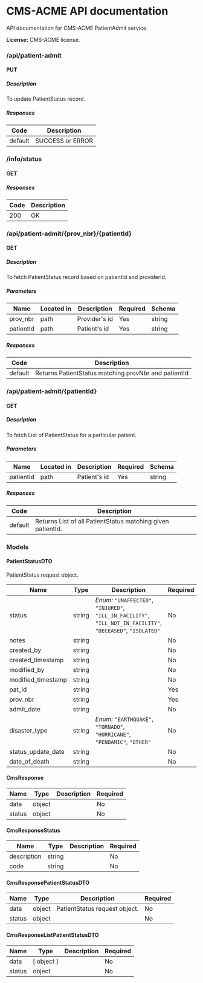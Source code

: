 # CMS-ACME API documentation
API documentation for CMS-ACME PatientAdmit service.

**License:** CMS-ACME license.

### /api/patient-admit

#### PUT
##### Description

To update PatientStatus record.

##### Responses

| Code | Description |
| ---- | ----------- |
| default | SUCCESS or ERROR |

### /info/status

#### GET
##### Responses

| Code | Description |
| ---- | ----------- |
| 200 | OK |

### /api/patient-admit/{prov_nbr}/{patientId}

#### GET
##### Description

To fetch PatientStatus record based on patientId and providerId.

##### Parameters

| Name | Located in | Description | Required | Schema |
| ---- | ---------- | ----------- | -------- | ---- |
| prov_nbr | path | Provider's id | Yes | string |
| patientId | path | Patient's id | Yes | string |

##### Responses

| Code | Description |
| ---- | ----------- |
| default | Returns PatientStatus matching provNbr and patientId |

### /api/patient-admit/{patientId}

#### GET
##### Description

To fetch List of PatientStatus for a particular patient.

##### Parameters

| Name | Located in | Description | Required | Schema |
| ---- | ---------- | ----------- | -------- | ---- |
| patientId | path | Patient's id | Yes | string |

##### Responses

| Code | Description |
| ---- | ----------- |
| default | Returns List of all PatientStatus matching given patientId. |

### Models

#### PatientStatusDTO

PatientStatus request object.

| Name | Type | Description | Required |
| ---- | ---- | ----------- | -------- |
| status | string | _Enum:_ `"UNAFFECTED"`, `"INJURED"`, `"ILL_IN_FACILITY"`, `"ILL_NOT_IN_FACILITY"`, `"DECEASED"`, `"ISOLATED"` | No |
| notes | string |  | No |
| created_by | string |  | No |
| created_timestamp | string |  | No |
| modified_by | string |  | No |
| modified_timestamp | string |  | No |
| pat_id | string |  | Yes |
| prov_nbr | string |  | Yes |
| admit_date | string |  | No |
| disaster_type | string | _Enum:_ `"EARTHQUAKE"`, `"TORNADO"`, `"HURRICANE"`, `"PENDAMIC"`, `"OTHER"` | No |
| status_update_date | string |  | No |
| date_of_death | string |  | No |

#### CmsResponse

| Name | Type | Description | Required |
| ---- | ---- | ----------- | -------- |
| data | object |  | No |
| status | object |  | No |

#### CmsResponseStatus

| Name | Type | Description | Required |
| ---- | ---- | ----------- | -------- |
| description | string |  | No |
| code | string |  | No |

#### CmsResponsePatientStatusDTO

| Name | Type | Description | Required |
| ---- | ---- | ----------- | -------- |
| data | object | PatientStatus request object. | No |
| status | object |  | No |

#### CmsResponseListPatientStatusDTO

| Name | Type | Description | Required |
| ---- | ---- | ----------- | -------- |
| data | [ object ] |  | No |
| status | object |  | No |
